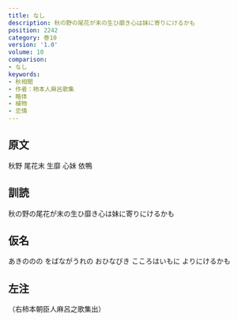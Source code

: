 ```yaml
---
title: なし
description: 秋の野の尾花が末の生ひ靡き心は妹に寄りにけるかも
position: 2242
category: 巻10
version: '1.0'
volume: 10
comparison:
- なし
keywords:
- 秋相聞
- 作者：柿本人麻呂歌集
- 略体
- 植物
- 恋情
---
```


## 原文

秋野 尾花末 生靡 心妹 依鴨

## 訓読

秋の野の尾花が末の生ひ靡き心は妹に寄りにけるかも

## 仮名

あきののの をばながうれの おひなびき こころはいもに よりにけるかも

## 左注

（右柿本朝臣人麻呂之歌集出）
